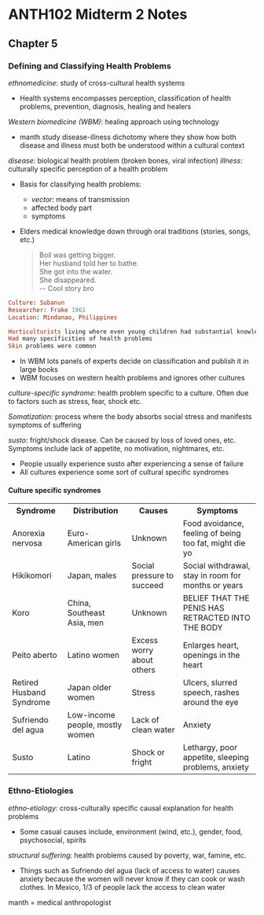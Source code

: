 # ANTH102 Midterm 2 Notes

## Chapter 5

### Defining and Classifying Health Problems
_ethnomedicine_: study of cross-cultural health systems

* Health systems encompasses perception, classification of health problems,
prevention, diagnosis, healing and healers

_Western biomedicine (WBM)_: healing approach using technology

* manth study disease-illness dichotomy where they show how both disease and illness must both be understood within a cultural context

_disease_: biological health problem (broken bones, viral infection)
_illness_: culturally specific perception of a health problem

* Basis for classifying health problems:
    * _vector_: means of transmission
    * affected body part
    * symptoms

* Elders medical knowledge down through oral traditions (stories, songs, etc.)
    > Boil was getting bigger. <br>
    > Her husband told her to bathe. <br>
    > She got into the water. <br>
    > She disappeared. <br>
    > -- Cool story bro

```Ruby
Culture: Subanun
Researcher: Frake 1961
Location: Mindanao, Philippines

Horticulturists living where even young children had substantial knowledge about health problems
Had many specificities of health problems
Skin problems were common
```

* In WBM lots panels of experts decide on classification and publish it in large books
* WBM focuses on western health problems and ignores other cultures

_culture-specific syndrome_: health problem specific to a culture. Often due to factors such as stress, fear, shock etc.

_Somatization_: process where the body absorbs social stress and manifests symptoms of suffering

_susto_: fright/shock disease. Can be caused by loss of loved ones, etc. Symptoms include lack of appetite, no motivation, nightmares, etc.

* People usually experience susto after experiencing a sense of failure
* All cultures experience some sort of cultural specific syndromes

#### Culture specific syndromes

<table>
    <tr>
        <th>Syndrome</th>
        <th>Distribution</th>
        <th>Causes</th>
        <th>Symptoms</th>
    </tr>
    <tr>
        <td>Anorexia nervosa</td>
        <td>Euro-American girls</td>
        <td>Unknown</td>
        <td>Food avoidance, feeling of being too fat, might die yo</td>
    </tr>
    <tr>
        <td>Hikikomori</td>
        <td>Japan, males</td>
        <td>Social pressure to succeed</td>
        <td>Social withdrawal, stay in room for months or years</td>
    </tr>
    <tr>
        <td>Koro</td>
        <td>China, Southeast Asia, men</td>
        <td>Unknown</td>
        <td>BELIEF THAT THE PENIS HAS RETRACTED INTO THE BODY</td>
    </tr>
    <tr>
        <td>Peito aberto</td>
        <td>Latino women</td>
        <td>Excess worry about others</td>
        <td>Enlarges heart, openings in the heart</td>
    </tr>
    <tr>
        <td>Retired Husband Syndrome</td>
        <td>Japan older women</td>
        <td>Stress</td>
        <td>Ulcers, slurred speech, rashes around the eye</td>
    </tr>
    <tr>
        <td>Sufriendo del agua</td>
        <td>Low-income people, mostly women</td>
        <td>Lack of clean water</td>
        <td>Anxiety</td>
    </tr>
    <tr>
        <td>Susto</td>
        <td>Latino</td>
        <td>Shock or fright</td>
        <td>Lethargy, poor appetite, sleeping problems, anxiety</td>
    </tr>
</table>

### Ethno-Etiologies

_ethno-etiology_: cross-culturally specific causal explanation for health problems

* Some casual causes include, environment (wind, etc.), gender, food, psychosocial, spirits

_structural suffering_: health problems caused by poverty, war, famine, etc.

* Things such as Sufriendo del agua (lack of access to water) causes anxiety because the women will never know if they can cook or wash clothes. In Mexico, 1/3 of people lack the access to clean water

manth = medical anthropologist
